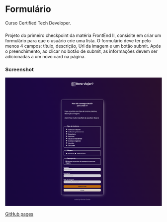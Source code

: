 # Formulário
Curso Certified Tech Developer.

###
Projeto do primeiro checkpoint da matéria FrontEnd II, consisite em criar um formulário para que o usuário crie uma lista. 
O formulário deve ter pelo menos 4 campos: título, descrição, Url da imagem e um botão submit. 
Após o preenchimento, ao clicar no botão de submit, as informações devem ser adicionadas a um novo card na página.

### Screenshot

![](./screenshot.png)

[GitHub pages](https://kari-osk.github.io/frontend2-checkpoint/ "Frontend")



